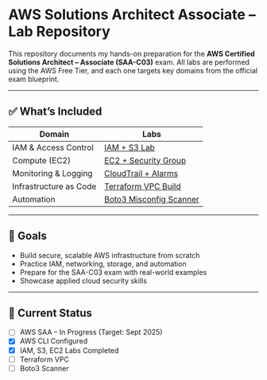 # AWS Solutions Architect Associate – Lab Repository

This repository documents my hands-on preparation for the **AWS Certified Solutions Architect – Associate (SAA-C03)** exam. All labs are performed using the AWS Free Tier, and each one targets key domains from the official exam blueprint.

---

## ✅ What’s Included

| Domain | Labs |
|--------|------|
| IAM & Access Control | [IAM + S3 Lab](./iam-s3-lab/) |
| Compute (EC2) | [EC2 + Security Group](./ec2-security-group-lab/) |
| Monitoring & Logging | [CloudTrail + Alarms](./cloudtrail-monitoring-lab/) |
| Infrastructure as Code | [Terraform VPC Build](./terraform-vpc-lab/) |
| Automation | [Boto3 Misconfig Scanner](./boto3-scanner-project/) |

---

## 🧠 Goals

- Build secure, scalable AWS infrastructure from scratch
- Practice IAM, networking, storage, and automation
- Prepare for the SAA-C03 exam with real-world examples
- Showcase applied cloud security skills

---

## 📌 Current Status

- [ ] AWS SAA – In Progress (Target: Sept 2025)
- [x] AWS CLI Configured
- [x] IAM, S3, EC2 Labs Completed
- [ ] Terraform VPC
- [ ] Boto3 Scanner
